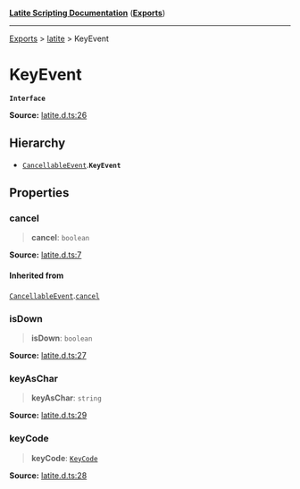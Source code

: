 [**Latite Scripting Documentation**](../../README.md) ([**Exports**](../../exports.md))

---

[Exports](../../exports.md) > [latite](../index.md) > KeyEvent

# KeyEvent

**`Interface`**

**Source:** [latite.d.ts:26](https://github.com/LatiteScripting/latitescripting.github.io/blob/d4523bf/definitions/latite.d.ts#L26)

## Hierarchy

- [`CancellableEvent`](interface.CancellableEvent.md).**`KeyEvent`**

## Properties

### cancel

> **cancel**: `boolean`

**Source:** [latite.d.ts:7](https://github.com/LatiteScripting/latitescripting.github.io/blob/d4523bf/definitions/latite.d.ts#L7)

#### Inherited from

[`CancellableEvent`](interface.CancellableEvent.md).[`cancel`](interface.CancellableEvent.md#cancel)

### isDown

> **isDown**: `boolean`

**Source:** [latite.d.ts:27](https://github.com/LatiteScripting/latitescripting.github.io/blob/d4523bf/definitions/latite.d.ts#L27)

### keyAsChar

> **keyAsChar**: `string`

**Source:** [latite.d.ts:29](https://github.com/LatiteScripting/latitescripting.github.io/blob/d4523bf/definitions/latite.d.ts#L29)

### keyCode

> **keyCode**: [`KeyCode`](../../module.key/enumerations/enumeration.KeyCode.md)

**Source:** [latite.d.ts:28](https://github.com/LatiteScripting/latitescripting.github.io/blob/d4523bf/definitions/latite.d.ts#L28)
